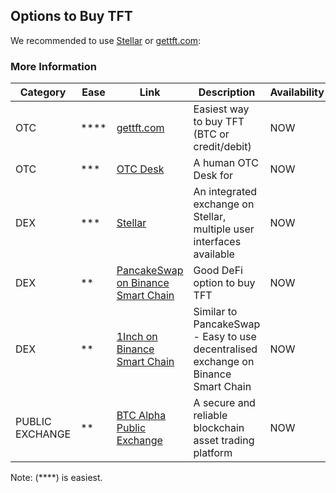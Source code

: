 ## Options to Buy TFT

We recommended to use [Stellar](tft_stellar_dex) or [gettft.com](https://gettft.com/):

### More Information

| Category        | Ease  | Link                                                   | Description                                                                        | Availability |
| --------------- | ----- | ------------------------------------------------------ | ---------------------------------------------------------------------------------- | ------------ |
| OTC              | ****  | [gettft.com](https://gettft.com/) | Easiest way to buy TFT (BTC or credit/debit)                     | NOW          |
| OTC               | ***  | [OTC Desk](tft_otc) | A human OTC Desk for                    | NOW          |
| DEX             | ***     | [Stellar](tft_stellar_dex)                    | An integrated exchange on Stellar, multiple user interfaces available                                                  | NOW          |
| DEX | **   | [PancakeSwap on Binance Smart Chain](tft_binance_defi) | Good DeFi option to buy TFT                    | NOW          |
| DEX | **   | [1Inch on Binance Smart Chain](tft_1inch)              | Similar to PancakeSwap - Easy to use decentralised exchange on Binance Smart Chain | NOW          |
| PUBLIC EXCHANGE | **    | [BTC Alpha Public Exchange](tft_btc_alpha)             | A secure and reliable blockchain asset trading platform                            | NOW          |

Note: (****) is easiest.

<!-- | THREEFOLD       | ***** | [GET TFT WEB](https://gettft.com)                      | Easiest way how to buy TFT                                                         | NOW          | -->
